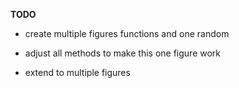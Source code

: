 **TODO**

* create multiple figures functions and one random

* adjust all methods to make this one figure work
* extend to multiple figures